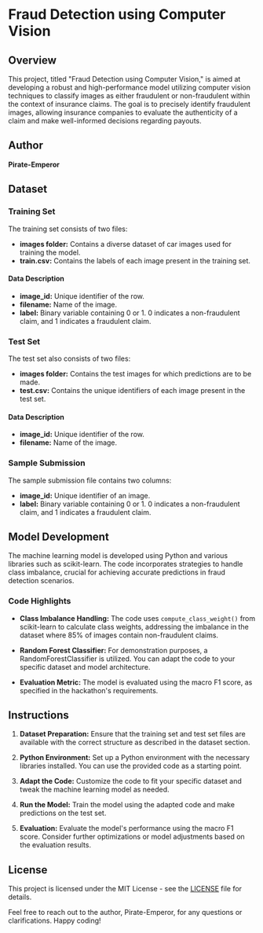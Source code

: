 # Fraud Detection using Computer Vision

## Overview

This project, titled "Fraud Detection using Computer Vision," is aimed at developing a robust and high-performance model utilizing computer vision techniques to classify images as either fraudulent or non-fraudulent within the context of insurance claims. The goal is to precisely identify fraudulent images, allowing insurance companies to evaluate the authenticity of a claim and make well-informed decisions regarding payouts.

## Author

**Pirate-Emperor**

## Dataset

### Training Set

The training set consists of two files:
- **images folder:** Contains a diverse dataset of car images used for training the model.
- **train.csv:** Contains the labels of each image present in the training set.

#### Data Description

- **image_id:** Unique identifier of the row.
- **filename:** Name of the image.
- **label:** Binary variable containing 0 or 1. 0 indicates a non-fraudulent claim, and 1 indicates a fraudulent claim.

### Test Set

The test set also consists of two files:
- **images folder:** Contains the test images for which predictions are to be made.
- **test.csv:** Contains the unique identifiers of each image present in the test set.

#### Data Description

- **image_id:** Unique identifier of the row.
- **filename:** Name of the image.

### Sample Submission

The sample submission file contains two columns:
- **image_id:** Unique identifier of an image.
- **label:** Binary variable containing 0 or 1. 0 indicates a non-fraudulent claim, and 1 indicates a fraudulent claim.

## Model Development

The machine learning model is developed using Python and various libraries such as scikit-learn. The code incorporates strategies to handle class imbalance, crucial for achieving accurate predictions in fraud detection scenarios.

### Code Highlights

- **Class Imbalance Handling:** The code uses `compute_class_weight()` from scikit-learn to calculate class weights, addressing the imbalance in the dataset where 85% of images contain non-fraudulent claims.

- **Random Forest Classifier:** For demonstration purposes, a RandomForestClassifier is utilized. You can adapt the code to your specific dataset and model architecture.

- **Evaluation Metric:** The model is evaluated using the macro F1 score, as specified in the hackathon's requirements.

## Instructions

1. **Dataset Preparation:** Ensure that the training set and test set files are available with the correct structure as described in the dataset section.

2. **Python Environment:** Set up a Python environment with the necessary libraries installed. You can use the provided code as a starting point.

3. **Adapt the Code:** Customize the code to fit your specific dataset and tweak the machine learning model as needed.

4. **Run the Model:** Train the model using the adapted code and make predictions on the test set.

5. **Evaluation:** Evaluate the model's performance using the macro F1 score. Consider further optimizations or model adjustments based on the evaluation results.

## License

This project is licensed under the MIT License - see the [LICENSE](LICENSE) file for details.

Feel free to reach out to the author, Pirate-Emperor, for any questions or clarifications. Happy coding!